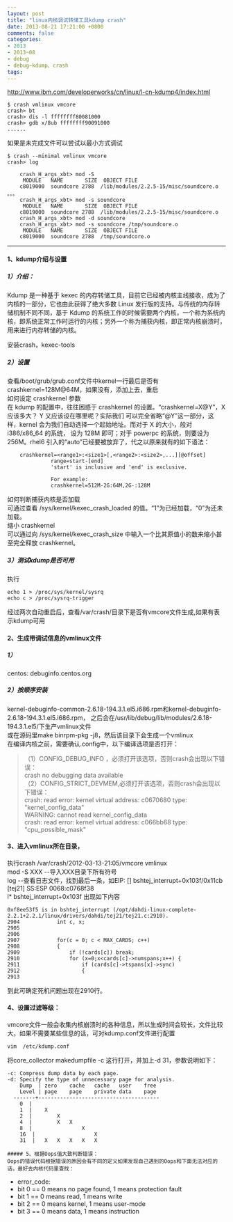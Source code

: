 ```yaml
---
layout: post
title: "linux内核调试转储工具kdump crash"
date: 2013-08-21 17:21:00 +0800
comments: false
categories:
- 2013
- 2013~08
- debug
- debug~kdump、crash
tags:
---
```

http://www.ibm.com/developerworks/cn/linux/l-cn-kdump4/index.html

```
$ crash vmlinux vmcore 
crash> bt
crash> dis -l ffffffff80081000
crash> gdb x/8ub ffffffff90091000
......
```
如果是未完成文件可以尝试以最小方式调试
```
$ crash --minimal vmlinux vmcore
crash> log
```
```
	crash_H_args_xbt> mod -S
	 MODULE   NAME		 SIZE  OBJECT FILE
	c8019000  soundcore	2788  /lib/modules/2.2.5-15/misc/soundcore.o
。。。
	crash_H_args_xbt> mod -s soundcore
	 MODULE   NAME		 SIZE  OBJECT FILE
	c8019000  soundcore	2788  /lib/modules/2.2.5-15/misc/soundcore.o
	crash_H_args_xbt> mod -d soundcore
	crash_H_args_xbt> mod -s soundcore /tmp/soundcore.o
	 MODULE   NAME		 SIZE  OBJECT FILE
	c8019000  soundcore	2788  /tmp/soundcore.o
```
-------------------

#### 1、kdump介绍与设置
##### 1）介绍：
Kdump 是一种基于 kexec 的内存转储工具，目前它已经被内核主线接收，成为了内核的一部分，它也由此获得了绝大多数 Linux 发行版的支持。与传统的内存转储机制不同不同，基于 Kdump 的系统工作的时候需要两个内核，一个称为系统内核，即系统正常工作时运行的内核；另外一个称为捕获内核，即正常内核崩溃时，用来进行内存转储的内核。

安装crash，kexec-tools

##### 2）设置
查看/boot/grub/grub.conf文件中kernel一行最后是否有crashkernel=128M@64M，如果没有，添加上去，重启  
如何设定 crashkernel 参数  
在 kdump 的配置中，往往困惑于 crashkernel 的设置。“crashkernel=X@Y”，X 应该多大？ Y 又应该设在哪里呢？实际我们 可以完全省略“@Y”这一部分，这样，kernel 会为我们自动选择一个起始地址。而对于 X 的大小，般对 i386/x86_64 的系统， 设为 128M 即可；对于 powerpc 的系统，则要设为 256M。rhel6 引入的“auto”已经要被放弃了，代之以原来就有的如下语法：
```
	crashkernel=<range1>:<size1>[,<range2>:<size2>,...][@offset] 
			  range=start-[end] 
			  'start' is inclusive and 'end' is exclusive. 

			  For example: 
			  crashkernel=512M-2G:64M,2G-:128M
```
如何判断捕获内核是否加载  
可通过查看 /sys/kernel/kexec_crash_loaded 的值。“1”为已经加载，“0”为还未加载。  
缩小 crashkernel  
可以通过向 /sys/kernel/kexec_crash_size 中输入一个比其原值小的数来缩小甚至完全释放 crashkernel。  

##### 3）测试kdump是否可用
执行
```
echo 1 > /proc/sys/kernel/sysrq
echo c > /proc/sysrq-trigger
```
经过两次自动重启后，查看/var/crash/目录下是否有vmcore文件生成,如果有表示kdump可用

#### 2、生成带调试信息的vmlinux文件
##### 1）
centos:	debuginfo.centos.org
##### 2）按顺序安装
kernel-debuginfo-common-2.6.18-194.3.1.el5.i686.rpm和kernel-debuginfo-2.6.18-194.3.1.el5.i686.rpm，
之后会在/usr/lib/debug/lib/modules/2.6.18-194.3.1.el5/下生产vmlinux文件  
或在源码里make binrpm-pkg -j8，然后该目录下会生成一个vmlinux  
在编译内核之前，需要确认.config中，以下编译选项是否打开：
>（1）CONFIG_DEBUG_INFO ，必须打开该选项，否则crash会出现以下错误：  
>	crash no debugging data available  
>（2）CONFIG_STRICT_DEVMEM,必须打开该选项，否则crash会出现以下错误：  
>	crash: read error: kernel virtual address: c0670680  type: "kernel_config_data"  
>	WARNING: cannot read kernel_config_data  
>	crash: read error: kernel virtual address: c066bb68  type: "cpu_possible_mask"  

#### 3、进入vmlinux所在目录，
执行crash /var/crash/2012-03-13-21\:05/vmcore vmlinux   
mod -S XXX  --导入XXX目录下所有符号  
log --查看日志文件，找到最后一条，如EIP: [<f8ee53f5>] bshtej_interrupt+0x103f/0x11cb [tej21] SS:ESP 0068:c0768f38  
l* bshtej_interrupt+0x103f 出现如下内容  
```
0xf8ee53f5 is in bshtej_interrupt (/opt/dahdi-linux-complete-2.2.1+2.2.1/linux/drivers/dahdi/tej21/tej21.c:2910).
2904			int c, x;
2905
2906
2907			for(c = 0; c < MAX_CARDS; c++)
2908			{
2909				if (!cards[c]) break;
2910				for (x=0;x<cards[c]->numspans;x++) {
2911					if (cards[c]->tspans[x]->sync)
2912					{
2913
```
到此可确定死机问题出现在2910行。

#### 4、设置过滤等级：
vmcore文件一般会收集内核崩溃时的各种信息，所以生成时间会较长，文件比较大，如果不需要某些信息的话，可对kdump.conf文件进行配置
```
vim  /etc/kdump.conf
```
将core_collector makedumpfile -c 这行打开，并加上-d 31，参数说明如下：
```
-c: Compress dump data by each page.
-d: Specify the type of unnecessary page for analysis.
	Dump  |	zero	cache	cache	user	free
	Level |	page	page	private	data	page
  -------+---------------------------------------
	0  |
	1  |	X
	2  |		X
	4  |		X	X
	8  |				X
	16  |					X
	31  |	X	X	X	X	X

##### 5、根据Oops值大致判断错误：
Oops的错误代码根据错误的原因会有不同的定义如果发现自己遇到的Oops和下面无法对应的话，最好去内核代码里查找：
```
* error_code:
 *	  bit 0 == 0 means no page found, 1 means protection fault
 *	  bit 1 == 0 means read, 1 means write
 *	  bit 2 == 0 means kernel, 1 means user-mode
 *	  bit 3 == 0 means data, 1 means instruction
```

